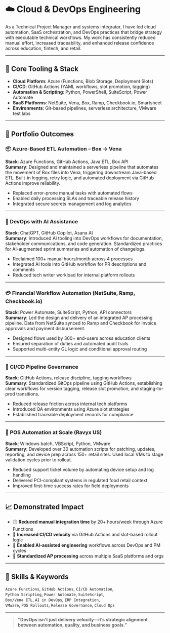 # ☁️ Cloud & DevOps Engineering

As a Technical Project Manager and systems integrator, I have led cloud automation, SaaS orchestration, and DevOps practices that bridge strategy with executable technical workflows. My work has consistently reduced manual effort, increased traceability, and enhanced release confidence across education, fintech, and retail.

---

## 🔧 Core Tooling & Stack

- **Cloud Platform**: Azure (Functions, Blob Storage, Deployment Slots)
- **CI/CD**: GitHub Actions (YAML workflows, slot promotion, tagging)
- **Automation & Scripting**: Python, PowerShell, SuiteScript, Power Automate
- **SaaS Platforms**: NetSuite, Vena, Box, Ramp, Checkbook.io, Smartsheet
- **Environments**: Git-based pipelines, serverless architecture, VMware test labs

---

## 🔁 Portfolio Outcomes

### 📦 Azure-Based ETL Automation – Box → Vena
**Stack**: Azure Functions, GitHub Actions, Java ETL, Box API  
**Summary**: Designed and maintained a serverless pipeline that automates the movement of Box files into Vena, triggering downstream Java-based ETL. Built-in logging, retry logic, and automated deployment via GitHub Actions improve reliability.

- Replaced error-prone manual tasks with automated flows
- Enabled daily processing SLAs and traceable release history
- Integrated secure secrets management and log analytics

---

### 🤖 DevOps with AI Assistance
**Stack**: ChatGPT, GitHub Copilot, Asana AI  
**Summary**: Introduced AI tooling into DevOps workflows for documentation, stakeholder communications, and code generation. Standardized practices for AI-augmented sprint summaries and automation of changelogs.

- Reclaimed 100+ manual hours/month across 4 processes
- Integrated AI tools into GitHub workflow for PR descriptions and comments
- Reduced tech writer workload for internal platform rollouts

---

### 💳 Financial Workflow Automation (NetSuite, Ramp, Checkbook.io)
**Stack**: Power Automate, SuiteScript, Python, API connectors  
**Summary**: Led the design and delivery of an integrated AP processing pipeline. Data from NetSuite synced to Ramp and Checkbook for invoice approvals and payment disbursement.

- Designed flows used by 300+ end-users across education clients
- Ensured separation of duties and automated audit trails
- Supported multi-entity GL logic and conditional approval routing

---

### 🧪 CI/CD Pipeline Governance
**Stack**: GitHub Actions, release discipline, tagging workflows  
**Summary**: Standardized GitOps pipeline using GitHub Actions, establishing clear workflows for version tagging, release slot promotion, and staging-to-prod transitions.

- Reduced release friction across internal tech platforms
- Introduced QA environments using Azure slot strategies
- Established traceable deployment records for compliance

---

### 🧾 POS Automation at Scale (Ravyx US)
**Stack**: Windows batch, VBScript, Python, VMware  
**Summary**: Developed over 30 automation scripts for patching, updates, reporting, and device prep across 150+ retail sites. Used local VMs to stage validation cycles prior to rollout.

- Reduced support ticket volume by automating device setup and log handling
- Delivered PCI-compliant systems in regulated food retail context
- Improved first-time success rates for field deployments

---

## 📈 Demonstrated Impact

- 🕒 **Reduced manual integration time** by 20+ hours/week through Azure Functions
- 🚀 **Increased CI/CD velocity** via GitHub Actions and slot-based rollout logic
- 🤖 **Enabled AI-assisted engineering** workflows across DevOps and PM cycles
- 🧾 **Standardized AP processing** across multiple SaaS platforms and orgs

---

## 🔑 Skills & Keywords

`Azure Functions`, `GitHub Actions`, `CI/CD Automation`,  
`Python Scripting`, `Power Automate`, `SuiteScript`,  
`Box/Vena ETL`, `AI in DevOps`, `ERP Integration`,  
`VMware`, `POS Rollouts`, `Release Governance`, `Cloud Ops`

---

> **“DevOps isn’t just delivery velocity—it’s strategic alignment between automation, quality, and business goals.”**
